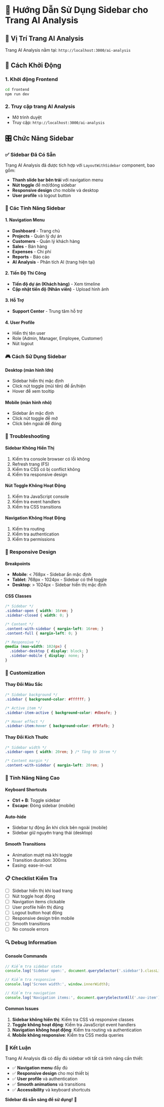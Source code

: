 # 🧠 Hướng Dẫn Sử Dụng Sidebar cho Trang AI Analysis

## 📍 **Vị Trí Trang AI Analysis**

Trang AI Analysis nằm tại: `http://localhost:3000/ai-analysis`

## 🔧 **Cách Khởi Động**

### 1. Khởi động Frontend
```bash
cd frontend
npm run dev
```

### 2. Truy cập trang AI Analysis
- Mở trình duyệt
- Truy cập: `http://localhost:3000/ai-analysis`

## 🎛️ **Chức Năng Sidebar**

### ✅ **Sidebar Đã Có Sẵn**
Trang AI Analysis đã được tích hợp với `LayoutWithSidebar` component, bao gồm:

- **Thanh slide bar bên trái** với navigation menu
- **Nút toggle** để mở/đóng sidebar
- **Responsive design** cho mobile và desktop
- **User profile** và logout button

### 🎯 **Các Tính Năng Sidebar**

#### 1. **Navigation Menu**
- **Dashboard** - Trang chủ
- **Projects** - Quản lý dự án
- **Customers** - Quản lý khách hàng
- **Sales** - Bán hàng
- **Expenses** - Chi phí
- **Reports** - Báo cáo
- **AI Analysis** - Phân tích AI (trang hiện tại)

#### 2. **Tiến Độ Thi Công**
- **Tiến độ dự án (Khách hàng)** - Xem timeline
- **Cập nhật tiến độ (Nhân viên)** - Upload hình ảnh

#### 3. **Hỗ Trợ**
- **Support Center** - Trung tâm hỗ trợ

#### 4. **User Profile**
- Hiển thị tên user
- Role (Admin, Manager, Employee, Customer)
- Nút logout

### 🎮 **Cách Sử Dụng Sidebar**

#### **Desktop (màn hình lớn)**
- Sidebar hiển thị mặc định
- Click nút toggle (mũi tên) để ẩn/hiện
- Hover để xem tooltip

#### **Mobile (màn hình nhỏ)**
- Sidebar ẩn mặc định
- Click nút toggle để mở
- Click bên ngoài để đóng

### 🔧 **Troubleshooting**

#### **Sidebar Không Hiển Thị**
1. Kiểm tra console browser có lỗi không
2. Refresh trang (F5)
3. Kiểm tra CSS có bị conflict không
4. Kiểm tra responsive design

#### **Nút Toggle Không Hoạt Động**
1. Kiểm tra JavaScript console
2. Kiểm tra event handlers
3. Kiểm tra CSS transitions

#### **Navigation Không Hoạt Động**
1. Kiểm tra routing
2. Kiểm tra authentication
3. Kiểm tra permissions

### 📱 **Responsive Design**

#### **Breakpoints**
- **Mobile**: < 768px - Sidebar ẩn mặc định
- **Tablet**: 768px - 1024px - Sidebar có thể toggle
- **Desktop**: > 1024px - Sidebar hiển thị mặc định

#### **CSS Classes**
```css
/* Sidebar */
.sidebar-open { width: 16rem; }
.sidebar-closed { width: 0; }

/* Content */
.content-with-sidebar { margin-left: 16rem; }
.content-full { margin-left: 0; }

/* Responsive */
@media (max-width: 1024px) {
  .sidebar-desktop { display: block; }
  .sidebar-mobile { display: none; }
}
```

### 🎨 **Customization**

#### **Thay Đổi Màu Sắc**
```css
/* Sidebar background */
.sidebar { background-color: #ffffff; }

/* Active item */
.sidebar-item-active { background-color: #dbeafe; }

/* Hover effect */
.sidebar-item:hover { background-color: #f9fafb; }
```

#### **Thay Đổi Kích Thước**
```css
/* Sidebar width */
.sidebar-open { width: 20rem; } /* Tăng từ 16rem */

/* Content margin */
.content-with-sidebar { margin-left: 20rem; }
```

### 🚀 **Tính Năng Nâng Cao**

#### **Keyboard Shortcuts**
- **Ctrl + B**: Toggle sidebar
- **Escape**: Đóng sidebar (mobile)

#### **Auto-hide**
- Sidebar tự động ẩn khi click bên ngoài (mobile)
- Sidebar giữ nguyên trạng thái (desktop)

#### **Smooth Transitions**
- Animation mượt mà khi toggle
- Transition duration: 300ms
- Easing: ease-in-out

### 📋 **Checklist Kiểm Tra**

- [ ] Sidebar hiển thị khi load trang
- [ ] Nút toggle hoạt động
- [ ] Navigation items clickable
- [ ] User profile hiển thị đúng
- [ ] Logout button hoạt động
- [ ] Responsive design trên mobile
- [ ] Smooth transitions
- [ ] No console errors

### 🔍 **Debug Information**

#### **Console Commands**
```javascript
// Kiểm tra sidebar state
console.log('Sidebar open:', document.querySelector('.sidebar').classList.contains('sidebar-open'));

// Kiểm tra responsive
console.log('Screen width:', window.innerWidth);

// Kiểm tra navigation
console.log('Navigation items:', document.querySelectorAll('.nav-item').length);
```

#### **Common Issues**
1. **Sidebar không hiển thị**: Kiểm tra CSS và responsive classes
2. **Toggle không hoạt động**: Kiểm tra JavaScript event handlers
3. **Navigation không hoạt động**: Kiểm tra routing và authentication
4. **Mobile không responsive**: Kiểm tra CSS media queries

### 🎉 **Kết Luận**

Trang AI Analysis đã có đầy đủ sidebar với tất cả tính năng cần thiết:

- ✅ **Navigation menu** đầy đủ
- ✅ **Responsive design** cho mọi thiết bị
- ✅ **User profile** và authentication
- ✅ **Smooth animations** và transitions
- ✅ **Accessibility** và keyboard shortcuts

**Sidebar đã sẵn sàng để sử dụng!** 🚀



